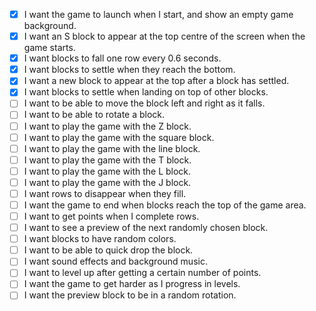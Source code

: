 - [x] I want the game to launch when I start, and show an empty game background.
- [x] I want an S block to appear at the top centre of the screen when the game starts.
- [x] I want blocks to fall one row every 0.6 seconds.
- [x] I want blocks to settle when they reach the bottom.
- [x] I want a new block to appear at the top after a block has settled.
- [x] I want blocks to settle when landing on top of other blocks.
- [ ] I want to be able to move the block left and right as it falls.
- [ ] I want to be able to rotate a block.
- [ ] I want to play the game with the Z block.
- [ ] I want to play the game with the square block.
- [ ] I want to play the game with the line block.
- [ ] I want to play the game with the T block.
- [ ] I want to play the game with the L block.
- [ ] I want to play the game with the J block.
- [ ] I want rows to disappear when they fill.
- [ ] I want the game to end when blocks reach the top of the game area.
- [ ] I want to get points when I complete rows.
- [ ] I want to see a preview of the next randomly chosen block.
- [ ] I want blocks to have random colors.
- [ ] I want to be able to quick drop the block.
- [ ] I want sound effects and background music.
- [ ] I want to level up after getting a certain number of points.
- [ ] I want the game to get harder as I progress in levels.
- [ ] I want the preview block to be in a random rotation.
